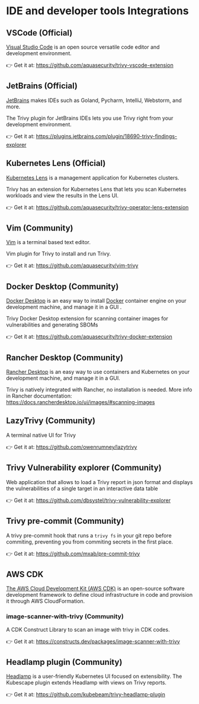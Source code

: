 # IDE and developer tools Integrations

## VSCode (Official)

[Visual Studio Code](https://code.visualstudio.com/) is an open source versatile code editor and development environment.

👉 Get it at: <https://github.com/aquasecurity/trivy-vscode-extension>

## JetBrains (Official)

[JetBrains](https://jetbrains.com) makes IDEs such as Goland, Pycharm, IntelliJ, Webstorm, and more.

The Trivy plugin for JetBrains IDEs lets you use Trivy right from your development environment.

👉 Get it at: <https://plugins.jetbrains.com/plugin/18690-trivy-findings-explorer>

## Kubernetes Lens (Official)

[Kubernetes Lens](https://k8slens.dev/) is a management application for Kubernetes clusters.

Trivy has an extension for Kubernetes Lens that lets you scan Kubernetes workloads and view the results in the Lens UI.

👉 Get it at: <https://github.com/aquasecurity/trivy-operator-lens-extension>

## Vim (Community)

[Vim](https://www.vim.org/) is a terminal based text editor.

Vim plugin for Trivy to install and run Trivy.

👉 Get it at: <https://github.com/aquasecurity/vim-trivy>

## Docker Desktop (Community)

[Docker Desktop](https://www.docker.com/products/docker-desktop/) is an easy way to install [Docker]() container engine on your development machine, and manage it in a GUI .

Trivy Docker Desktop extension for scanning container images for vulnerabilities and generating SBOMs

👉 Get it at: <https://github.com/aquasecurity/trivy-docker-extension>

## Rancher Desktop (Community)

[Rancher Desktop](https://rancherdesktop.io/) is an easy way to use containers and Kubernetes on your development machine, and manage it in a GUI.

Trivy is natively integrated with Rancher, no installation is needed. More info in Rancher documentation: <https://docs.rancherdesktop.io/ui/images/#scanning-images>

## LazyTrivy (Community)

A terminal native UI for Trivy

👉 Get it at: <https://github.com/owenrumney/lazytrivy>

## Trivy Vulnerability explorer (Community)

Web application that allows to load a Trivy report in json format and displays the vulnerabilities of a single target in an interactive data table

👉 Get it at: <https://github.com/dbsystel/trivy-vulnerability-explorer>

## Trivy pre-commit (Community)

A trivy pre-commit hook that runs a `trivy fs` in your git repo before commiting, preventing you from commiting secrets in the first place.

👉 Get it at: <https://github.com/mxab/pre-commit-trivy>

## AWS CDK

[The AWS Cloud Development Kit (AWS CDK)](https://aws.amazon.com/cdk/) is an open-source software development framework to define cloud infrastructure in code and provision it through AWS CloudFormation.

### image-scanner-with-trivy (Community)

A CDK Construct Library to scan an image with trivy in CDK codes.

👉 Get it at: <https://constructs.dev/packages/image-scanner-with-trivy>

## Headlamp plugin (Community)

[Headlamp](https://headlamp.dev/) is a user-friendly Kubernetes UI focused on extensibility. The Kubescape plugin extends Headlamp with views on Trivy reports.

👉 Get it at: <https://github.com/kubebeam/trivy-headlamp-plugin>
